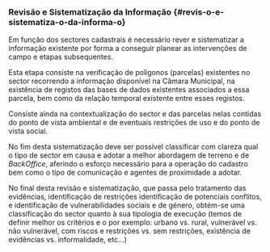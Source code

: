 ### Revisão e Sistematização da Informação {#revis-o-e-sistematiza-o-da-informa-o}

Em função dos sectores cadastrais é necessário rever e sistematizar a informação existente por forma a conseguir planear as intervenções de campo e etapas subsequentes.

Esta etapa consiste na verificação de polígonos \(parcelas\) existentes no sector recorrendo a informação disponível na Câmara Municipal, na existência de registos das bases de dados existentes associados a essa parcela, bem como da relação temporal existente entre esses registos.

Consiste ainda na contextualização do sector e das parcelas nelas contidas do ponto de vista ambiental e de eventuais restrições de uso e do ponto de vista social.

No fim desta sistematização deve ser possível classificar com clareza qual o tipo de sector em causa e adotar a melhor abordagem de terreno e de _BackOffice_, aferindo o esforço necessário para a operação do cadastro bem como o tipo de comunicação e agentes de proximidade a adotar.

No final desta revisão e sistematização, que passa pelo tratamento das evidências, identificação de restrições identificação de potenciais conflitos, e identificação de vulnerabilidades sociais e de género, obtém-se uma classificação do sector quanto à sua tipologia de execução \(temos de definir melhor os critérios e o por exemplo: urbano vs. rural, vulnerável vs. não vulnerável, com riscos e restrições vs. sem restrições, existência de evidências vs. informalidade, etc…\)

